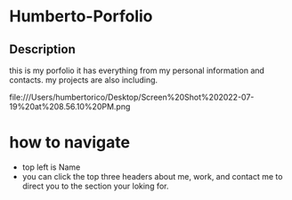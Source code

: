 # Humberto-Porfolio


## Description


this is my porfolio it has everything from my personal information and contacts. my projects are also including.

file:///Users/humbertorico/Desktop/Screen%20Shot%202022-07-19%20at%208.56.10%20PM.png


# how to navigate 
- top left is Name 
- you can click the top three headers
about me, work, and contact me to direct you to the section your loking for.

